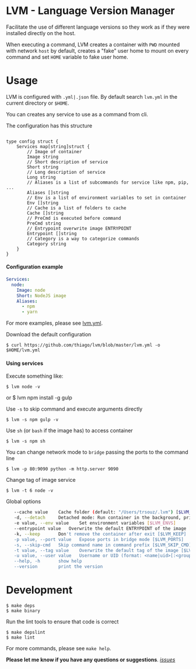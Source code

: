 # LVM - Language Version Manager

Facilitate the use of different language versions so they work as if they
were installed directly on the host.

When executing a command, LVM creates a container with `PWD` mounted with
network `host` by default, creates a "fake" user home to mount on every
command and set `HOME` variable to fake user home.

# Usage

LVM is configured with `.yml|.json` file. By default search `lvm.yml` in the
current directory or `$HOME`.

You can creates any service to use as a command from cli.

The configuration has this structure

```golang

type config struct {
    Services map[string]struct {
        // Image of container
        Image string
        // Short description of service
        Short string
        // Long description of service
        Long string
        // Aliases is a list of subcommands for service like npm, pip, ...
        Aliases []string
        // Env is a list of environment variables to set in container
        Env []string
        // Cache is a list of folders to cache
        Cache []string
        // PreCmd is executed before command
        PreCmd string
        // Entrypoint overwrite image ENTRYPOINT
        Entrypoint []string
        // Category is a way to categorize commands
        Category string
    }
}
```

#### Configuration example

```yaml
Services:
  node:
    Image: node
    Short: NodeJS image
    Aliases:
      - npm
      - yarn
```

For more examples, please see [lvm.yml](https://github.com/thiago/lvm/blob/master/lvm.yml).

Download the default configuration

    $ curl https://github.com/thiago/lvm/blob/master/lvm.yml -o $HOME/lvm.yml


#### Using services

Execute something like:

    $ lvm node -v
or
    $ lvm npm install -g gulp

Use `-s` to skip command and execute arguments directly

    $ lvm -s npm gulp -v

Use `sh` (or `bash` if the image has) to access container

    $ lvm -s npm sh

You can change network mode to `bridge` passing the ports to the command line

    $ lvm -p 80:9090 python -m http.server 9090

Change tag of image service

    $ lvm -t 6 node -v

Global options

```sh
   --cache value	Cache folder (default: "/Users/trsouz/.lvm") [$LVM_CACHE]
   -d, --detach		Detached mode: Run container in the background, print new container name. [$LVM_DETACH]
   -e value, --env value	Set environment variables [$LVM_ENVS]
   --entrypoint value	Overwrite the default ENTRYPOINT of the image [$LVM_ENTRYPOINT]
   -k, --keep		Don't remove the container after exit [$LVM_KEEP]
   -p value, --port value	Expose ports in bridge mode [$LVM_PORTS]
   -s, --skip-cmd	Skip command name in command prefix [$LVM_SKIP_CMD]
   -t value, --tag value	Overwrite the default tag of the image [$LVM_TAG]
   -u value, --user value	Username or UID (format: <name|uid>[:<group|gid>]) (default: "$(id -u):$(id -g)") [$LVM_USER]
   --help, -h		show help
   --version		print the version
```

# Development

    $ make deps
    $ make binary

Run the lint tools to ensure that code is correct

    $ make depslint
    $ make lint

For more commands, please see `make help`.

**Please let me know if you have any questions or suggestions**. *[issues](https://github.com/thiago/lvm/issues)*